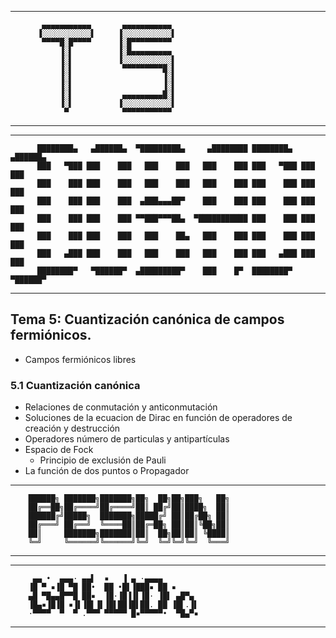 
--------------------


           ▄▄▄▄▄▄▄▄▄▄▄       ▄▄▄▄▄▄▄▄▄▄▄
          ▐░░░░░░░░░░░▌     ▐░░░░░░░░░░░▌
           ▀▀▀▀█░█▀▀▀▀      ▐░█▀▀▀▀▀▀▀▀▀
               ▐░▌          ▐░█▄▄▄▄▄▄▄▄▄
               ▐░▌          ▐░░░░░░░░░░░▌
               ▐░▌           ▀▀▀▀▀▀▀▀▀█░▌
               ▐░▌                    ▐░▌
               ▐░▌                    ▐░▌
               ▐░▌           ▄▄▄▄▄▄▄▄▄█░▌
               ▐░▌          ▐░░░░░░░░░░░▌
                ▀            ▀▀▀▀▀▀▀▀▀▀▀


--------------------

--------------------


          ████████▄   ▄██████▄  ▀█████████▄     ▄████████ ████████▄   ▄██████▄
          ███   ▀███ ███    ███   ███    ███   ███    ███ ███   ▀███ ███    ███
          ███    ███ ███    ███   ███    ███   ███    ███ ███    ███ ███    ███
          ███    ███ ███    ███  ▄███▄▄▄██▀    ███    ███ ███    ███ ███    ███
          ███    ███ ███    ███ ▀▀███▀▀▀██▄  ▀███████████ ███    ███ ███    ███
          ███    ███ ███    ███   ███    ██▄   ███    ███ ███    ███ ███    ███
          ███   ▄███ ███    ███   ███    ███   ███    ███ ███   ▄███ ███    ███
          ████████▀   ▀██████▀  ▄█████████▀    ███    █▀  ████████▀   ▀██████▀


--------------------


## Tema 5: Cuantización canónica de campos fermiónicos.

- Campos fermiónicos libres

### 5.1 Cuantización canónica

- Relaciones de conmutación y anticonmutación
- Soluciones de la ecuacion de Dirac en función de operadores de creación y destrucción
- Operadores número de particulas y antipartículas
- Espacio de Fock
	- Principio de exclusión de Pauli
- La función de dos puntos o Propagador


--------------------


        ██████╗ ███████╗███████╗██╗  ██╗██╗███╗   ██╗
        ██╔══██╗██╔════╝██╔════╝██║ ██╔╝██║████╗  ██║
        ██████╔╝█████╗  ███████╗█████╔╝ ██║██╔██╗ ██║
        ██╔═══╝ ██╔══╝  ╚════██║██╔═██╗ ██║██║╚██╗██║
        ██║     ███████╗███████║██║  ██╗██║██║ ╚████║
        ╚═╝     ╚══════╝╚══════╝╚═╝  ╚═╝╚═╝╚═╝  ╚═══╝


--------------------


--------------------


         ▄▄ •  ▄▄▄· ▄▄▌  ▪   ▐ ▄ ·▄▄▄▄
        ▐█ ▀ ▪▐█ ▀█ ██•  ██ •█▌▐███▪ ██ ▪
        ▄█ ▀█▄▄█▀▀█ ██▪  ▐█·▐█▐▐▌▐█· ▐█▌ ▄█▀▄
        ▐█▄▪▐█▐█ ▪▐▌▐█▌▐▌▐█▌██▐█▌██. ██ ▐█▌.▐▌
        ·▀▀▀▀  ▀  ▀ .▀▀▀ ▀▀▀▀▀ █▪▀▀▀▀▀•  ▀█▄▀▪


--------------------

